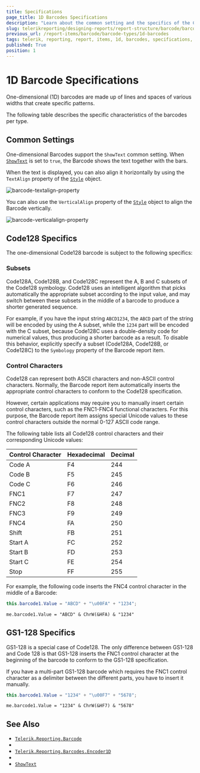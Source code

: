 ```yaml
---
title: Specifications 
page_title: 1D Barcodes Specifications 
description: "Learn about the common setting and the specifics of the Code128 and GS1-128 one-dimensional barcode types when working with the Telerik Reporting Barcode report item."
slug: telerikreporting/designing-reports/report-structure/barcode/barcode-types/1d-barcodes
previous_url: /report-items/barcode/barcode-types/1d-barcodes
tags: telerik, reporting, report, items, 1d, barcodes, specifications, settings
published: True
position: 1
---
```


# 1D Barcode Specifications

One-dimensional (1D) barcodes are made up of lines and spaces of various widths that create specific patterns.

The following table describes the specific characteristics of the barcodes per type.

## Common Settings

One-dimensional Barcodes support the `ShowText` common setting. When [`ShowText`](/reporting/api/Telerik.Reporting.Barcodes.Encoder1D#Telerik_Reporting_Barcodes_Encoder1D_ShowText) is set to `true`, the Barcode shows the text together with the bars. 

When the text is displayed, you can also align it horizontally by using the `TextAlign` property of the [`Style`](/reporting/api/Telerik.Reporting.ReportItemBase#Telerik_Reporting_ReportItemBase_Style) object. 

![barcode-textalign-property](images/Barcodes/barcode-textalign-property.png) 

You can also use the `VerticalAlign` property of the [`Style`](/reporting/api/Telerik.Reporting.ReportItemBase#Telerik_Reporting_ReportItemBase_Style) object to align the Barcode vertically. 

![barcode-verticalalign-property](images/Barcodes/barcode-verticalalign-property.png)

## Code128 Specifics

The one-dimensional Code128 barcode is subject to the following specifics: 

### Subsets 

Code128A, Code128B, and Code128C represent the A, B and C subsets of the Code128 symbology. Code128 uses an intelligent algorithm that picks automatically the appropriate subset according to the input value, and may switch between these subsets in the middle of a barcode to produce a shorter generated sequence. 

For example, if you have the input string `ABCD1234`, the `ABCD` part of the string will be encoded by using the A subset, while the `1234` part will be encoded with the C subset, because Code128C uses a double-density code for numerical values, thus producing a shorter barcode as a result. To disable this behavior, explicitly specify a subset (Code128A, Code128B, or Code128C) to the `Symbology` property of the Barcode report item. 

### Control Characters 

Code128 can represent both ASCII characters and non-ASCII control characters. Normally, the Barcode report item automatically inserts the appropriate control characters to conform to the Code128 specification. 

However, certain applications may require you to manually insert certain control characters, such as the FNC1-FNC4 functional characters. For this purpose, the Barcode report item assigns special Unicode values to these control characters outside the normal 0-127 ASCII code range. 
  

The following table lists all Code128 control characters and their corresponding Unicode values: 

| Control Character | Hexadecimal | Decimal |
| ------ | ------ | ------ |
|Code A|F4|244|
|Code B|F5|245|
|Code C|F6|246|
|FNC1|F7|247|
|FNC2|F8|248|
|FNC3|F9|249|
|FNC4|FA|250|
|Shift|FB|251|
|Start A|FC|252|
|Start B|FD|253|
|Start C|FE|254|
|Stop|FF|255|


For example, the following code inserts the FNC4 control character in the middle of a Barcode:
    
````C#
this.barcode1.Value = "ABCD" + "\u00FA" + "1234";
````
````VB.NET
me.barcode1.Value = "ABCD" & ChrW(&HFA) & "1234"
````

## GS1-128 Specifics 

GS1-128 is a special case of Code128. The only difference between GS1-128 and Code 128 is that GS1-128 inserts the FNC1 control character at the beginning of the barcode to conform to the GS1-128 specification.

If you have a multi-part GS1-128 barcode which requires the FNC1 control character as a delimiter between the different parts, you have to insert it manually. 
    
````C#
this.barcode1.Value = "1234" + "\u00F7" + "5678";
````
````VB.NET
me.barcode1.Value = "1234" & ChrW(&HF7) & "5678"
````


## See Also
 
* [`Telerik.Reporting.Barcode`](/reporting/api/Telerik.Reporting.Barcode)  
* 
* [`Telerik.Reporting.Barcodes.Encoder1D`](/reporting/api/Telerik.Reporting.Barcodes.Encoder1D)  
* 
* [`ShowText`](/reporting/api/Telerik.Reporting.Barcodes.Encoder1D#Telerik_Reporting_Barcodes_Encoder1D_ShowText)
